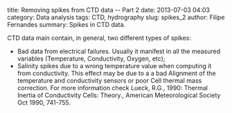title: Removing spikes from CTD data -- Part 2
date:  2013-07-03 04:03
category: Data analysis
tags: CTD, hydrography
slug: spikes_2
author: Filipe Fernandes
summary: Spikes in CTD data.

CTD data main contain, in general, two different types of spikes:
* Bad data from electrical failures.  Usually it manifest in all the measured
  variables (Temperature, Conductivity, Oxygen, etc);
* Salinity spikes due to a wrong temperature value when computing it from
  conductivity.  This effect may be due to a a bad Alignment of the temperature
  and conductivity sensors or poor Cell thermal mass correction.
  For more information check Lueck, R.G., 1990: Thermal Inertia of Conductivity
  Cells: Theory., American Meteorological Society Oct 1990, 741-755.

